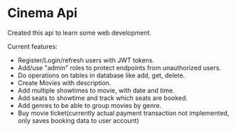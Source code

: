 # Cinema Api
Created this api to learn some web development.

Current features:
* Register/Login/refresh users with JWT tokens.
* Add/use "admin" roles to protect endpoints from unauthorized users.
* Do operations on tables in database like add, get, delete.
* Create Movies with description.
* Add multiple showtimes to movie, with date and time. 
* Add seats to showtime and track which seats are booked.
* Add genres to be able to group movies by genre.
* Buy movie ticket(currently actual payment transaction not implemented, only saves booking data to user account)
